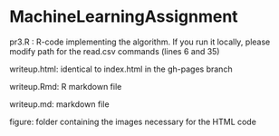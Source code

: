 MachineLearningAssignment
=========================
pr3.R : R-code implementing the algorithm. If you run it locally, please modify path for the read.csv commands 
(lines 6 and 35)

writeup.html: identical to index.html in the gh-pages branch

writeup.Rmd: R markdown file

writeup.md: markdown file

figure: folder containing the images necessary for the HTML code


